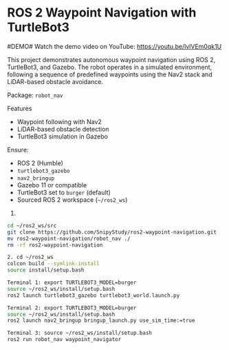# ROS 2 Waypoint Navigation with TurtleBot3

#DEMO#
Watch the demo video on YouTube: https://youtu.be/lvlVEm0qk1U

This project demonstrates autonomous waypoint navigation using ROS 2, TurtleBot3, and Gazebo. The robot operates in a simulated environment, following a sequence of predefined waypoints using the Nav2 stack and LiDAR-based obstacle avoidance.

Package: `robot_nav`



Features

- Waypoint following with Nav2
- LiDAR-based obstacle detection
- TurtleBot3 simulation in Gazebo
  
Ensure:

- ROS 2 (Humble)
- `turtlebot3_gazebo`
- `nav2_bringup`
- Gazebo 11 or compatible
- TurtleBot3 set to `burger` (default)
- Sourced ROS 2 workspace (`~/ros2_ws`)

1. 
```bash
cd ~/ros2_ws/src
git clone https://github.com/SnipyStudy/ros2-waypoint-navigation.git
mv ros2-waypoint-navigation/robot_nav ./
rm -rf ros2-waypoint-navigation

2. cd ~/ros2_ws
colcon build --symlink-install
source install/setup.bash

Terminal 1: export TURTLEBOT3_MODEL=burger
source ~/ros2_ws/install/setup.bash
ros2 launch turtlebot3_gazebo turtlebot3_world.launch.py

Terminal 2: export TURTLEBOT3_MODEL=burger
source ~/ros2_ws/install/setup.bash
ros2 launch nav2_bringup bringup_launch.py use_sim_time:=true

Terminal 3: source ~/ros2_ws/install/setup.bash
ros2 run robot_nav waypoint_navigator
